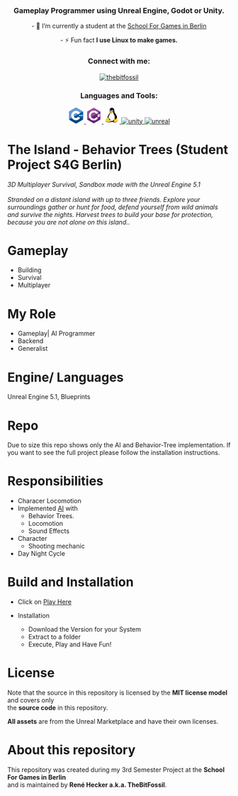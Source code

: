 <h3 align ="center"> Gameplay Programmer using Unreal Engine, Godot or Unity.</h3>
<p align="center">- 🔭 I’m currently a student at the <a href ="https://www.school4games.net/">School For Games in Berlin</a></p>
<p align="center">- ⚡ Fun fact <b>I use Linux to make games.</b></p>

<h3 align="center">Connect with me:</h3>
<p align="center">
<a href="https://linkedin.com/in/thebitfossil" target="blank"><img align="center" src="https://raw.githubusercontent.com/rahuldkjain/github-profile-readme-generator/master/src/images/icons/Social/linked-in-alt.svg" alt="thebitfossil" height="30" width="40" /></a>
</p>

<h3 align="center">Languages and Tools:</h3>
<p align="center"> <a href="https://www.w3schools.com/cpp/" target="_blank" rel="noreferrer"> <img src="https://raw.githubusercontent.com/devicons/devicon/master/icons/cplusplus/cplusplus-original.svg" alt="cplusplus" width="36" height="36"/> </a> <a href="https://www.w3schools.com/cs/" target="_blank" rel="noreferrer"> <img src="https://raw.githubusercontent.com/devicons/devicon/master/icons/csharp/csharp-original.svg" alt="csharp" width="36" height="36"/> </a> <a href="https://www.linux.org/" target="_blank" rel="noreferrer"> <img src="https://raw.githubusercontent.com/devicons/devicon/master/icons/linux/linux-original.svg" alt="linux" width="36" height="36"/> </a> <a href="https://unity.com/" target="_blank" rel="noreferrer"> <img src="https://www.vectorlogo.zone/logos/unity3d/unity3d-icon.svg" alt="unity" width="36" height="40"/> </a> <a href="https://unrealengine.com/" target="_blank" rel="noreferrer"> <img src="https://raw.githubusercontent.com/kenangundogan/fontisto/036b7eca71aab1bef8e6a0518f7329f13ed62f6b/icons/svg/brand/unreal-engine.svg" alt="unreal" width="36" height="36"/> </a> </p>

# The Island  - Behavior Trees (Student Project S4G Berlin)
*3D Multiplayer Survival, Sandbox made with the Unreal Engine 5.1*\
\
*Stranded on a distant island with up to three friends. Explore your surroundings gather or hunt for food, 
defend yourself from wild animals and survive the nights. Harvest trees to build your base for protection, 
because you are not alone on this island.*.

# Gameplay
* Building
* Survival
* Multiplayer

# My Role
* Gameplay| AI Programmer
* Backend
* Generalist

# Engine/ Languages
Unreal Engine 5.1, Blueprints

# Repo
Due to size this repo shows only the AI and Behavior-Tree implementation. If you want to 
see the full project please follow the installation instructions.

# Responsibilities
* Characer Locomotion
* Implemented <a href ="https://github.com/TheBitFossil/TheIsland/tree/master/Content/Source/AI/Wolf">AI</a> with 
    * Behavior Trees.
    * Locomotion
    * Sound Effects
* Character
    * Shooting mechanic
* Day Night Cycle
 
# Build and Installation
* Click on [Play Here](https://the-island.school4games.net/)

* Installation
  * Download the Version for your System
  * Extract to a folder
  * Execute, Play and Have Fun!

# License
Note that the source in this repository is licensed by the **MIT license model** and covers only \
the **source code** in this repository.

**All assets** are from the Unreal Marketplace and have their own licenses.

# About this repository
This repository was created during my 3rd Semester Project at the **School For Games in Berlin** \
and is maintained by **René Hecker a.k.a. TheBitFossil**.
